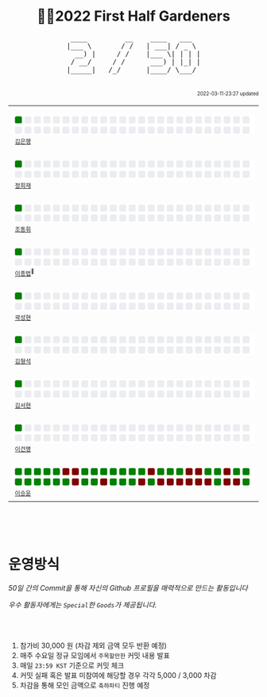 <h1 align="center"> 🧑‍🌾2022 First Half Gardeners </h1>
<!-- 🧑‍🌾2022 First Half Gardeners -->







<!---------------->
<!-- 진척도 영역 -->
<!---------------->

<!-- http://patorjk.com/software/taag/#p=display&f=Ogre&t=X%20%20%20%2F%20%20%2050 -->
<pre align="center">
 ____         __    ____   ___  
|___ \       / /   | ___| / _ \ 
  __) |     / /    |___ \| | | |
 / __/     / /      ___) | |_| |
|_____|   /_/      |____/ \___/ 
                                                            
</pre>


<div align="right">
 <sup><sub>2022-03-11-23:27 updated</sub></sup>
</div>


<table align="center">
  <tr>
    <td align="left"><a href="https://github.com/kimbank"><img src="https://avatars.githubusercontent.com/u/87305109?v=4" width="50px;" alt=""/></a>&nbsp;&nbsp;<img src="https://github.com/GDSCINHA/2022-Gardeners/blob/main/svg/kimbank.svg"><br /><sup>&nbsp;&nbsp;<a href="https://github.com/kimbank">김은행</a><br /></sup></td>
  </tr>
  <tr>
    <td align="left"><a href="https://github.com/heejaedev"><img src="https://avatars.githubusercontent.com/u/47102119?v=4" width="50px;" alt=""/></a>&nbsp;&nbsp;<img src="https://github.com/GDSCINHA/2022-Gardeners/blob/main/svg/heejaedev.svg"><br /><sup>&nbsp;&nbsp;<a href="https://github.com/heejaedev">정희재</a><br /></sup></td>
  </tr>
  <tr>
    <td align="left"><a href="https://github.com/DongHwiCho"><img src="https://avatars.githubusercontent.com/u/88920954?v=4" width="50px;" alt=""/></a>&nbsp;&nbsp;<img src="https://github.com/GDSCINHA/2022-Gardeners/blob/main/svg/donghwicho.svg"><br /><sup>&nbsp;&nbsp;<a href="https://github.com/DongHwiCho">조동휘<a><br /></sup></td>
  </tr>
  <tr>
    <td align="left"><a href="https://github.com/bub3690"><img src="https://avatars.githubusercontent.com/u/30468434?v=4" width="50px;" alt=""/></a>&nbsp;&nbsp;<img src="https://github.com/GDSCINHA/2022-Gardeners/blob/main/svg/bub3690.svg"><br /><sup>&nbsp;&nbsp;<a href="https://github.com/bub3690">이종법</a><sup>👑</sup></sup></td>
  </tr>
  <tr>
    <td align="left"><a href="https://github.com/kwarksh"><img src="https://avatars.githubusercontent.com/u/68470454?v=4" width="50px;" alt=""/></a>&nbsp;&nbsp;<img src="https://github.com/GDSCINHA/2022-Gardeners/blob/main/svg/kwarksh.svg"><br /><sup>&nbsp;&nbsp;<a href="https://github.com/kwarksh">곽성현</a><br /></sup></td>
  </tr>
  <tr>
    <td align="left"><a href="https://github.com/kimhs982"><img src="https://avatars.githubusercontent.com/u/90133906?v=4" width="50px;" alt=""/></a>&nbsp;&nbsp;<img src="https://github.com/GDSCINHA/2022-Gardeners/blob/main/svg/kimhs982.svg"><br /><sup>&nbsp;&nbsp;<a href="https://github.com/kimhs982">김형석</a><br /></sup></td>
  </tr>
  <tr>
    <td align="left"><a href="https://github.com/deEdenKim"><img src="https://avatars.githubusercontent.com/u/101259627?v=4" width="50px;" alt=""/></a>&nbsp;&nbsp;<img src="https://github.com/GDSCINHA/2022-Gardeners/blob/main/svg/deEdenKim.svg"><br /><sup>&nbsp;&nbsp;<a href="https://github.com/deEdenKim">김서현</a><br /></sup></td>
  </tr>
  <tr>
    <td align="left"><a href="https://github.com/D3SP3R4D0S"><img src="https://avatars.githubusercontent.com/u/90773781?v=4" width="50px;" alt=""/></a>&nbsp;&nbsp;<img src="https://github.com/GDSCINHA/2022-Gardeners/blob/main/svg/D3SP3R4D0S.svg"><br /><sup>&nbsp;&nbsp;<a href="https://github.com/D3SP3R4D0S">이건명</a><br /></sup></td>
  </tr>
  <tr>
    <td align="left"><a href="https://github.com/omk2477"><img src="https://avatars.githubusercontent.com/u/29624902?v=4" width="50px;" alt=""/></a>&nbsp;&nbsp;<img src="https://github.com/GDSCINHA/2022-Gardeners/blob/main/svg/omk2477.svg"><br /><sup>&nbsp;&nbsp;<a href="https://github.com/omk2477">이승윤</a><br /></sup></td>
  </tr>
</table>

<br /><br /><br />







<!------------------>
<!-- 운영방식 영역 -->
<!------------------>

# 운영방식

_50일 간의 Commit을 통해 자신의 Github 프로필을 매력적으로 만드는 활동입니다_

_우수 활동자에게는 `Special`한 `Goods`가 제공됩니다._

<br /><br />

1. 참가비 30,000 원 (차감 제외 금액 모두 반환 예정)
2. 매주 수요일 정규 모임에서 `주목할만한` 커밋 내용 발표
3. 매일 `23:59 KST` 기준으로 커밋 체크
4. 커밋 실패 혹은 발표 미참여에 해당할 경우 각각 5,000 / 3,000 차감
5. 차감을 통해 모인 금액으로 `축하파티` 진행 예정

















<!-- ![Metrics](https://metrics.lecoq.io/kimbank?template=classic&base.activity=0&base.community=0&base.repositories=0&base.metadata=0&isocalendar=1&lines=1&isocalendar.duration=half-year&config.timezone=Asia%2FSeoul) -->
<!-- 참고 : https://metrics.lecoq.io/ -->
